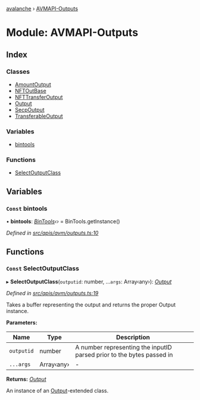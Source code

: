 [avalanche](../README.md) › [AVMAPI-Outputs](avmapi_outputs.md)

# Module: AVMAPI-Outputs

## Index

### Classes

* [AmountOutput](../classes/avmapi_outputs.amountoutput.md)
* [NFTOutBase](../classes/avmapi_outputs.nftoutbase.md)
* [NFTTransferOutput](../classes/avmapi_outputs.nfttransferoutput.md)
* [Output](../classes/avmapi_outputs.output.md)
* [SecpOutput](../classes/avmapi_outputs.secpoutput.md)
* [TransferableOutput](../classes/avmapi_outputs.transferableoutput.md)

### Variables

* [bintools](avmapi_outputs.md#const-bintools)

### Functions

* [SelectOutputClass](avmapi_outputs.md#const-selectoutputclass)

## Variables

### `Const` bintools

• **bintools**: *[BinTools](../classes/utils_bintools.bintools.md)‹›* = BinTools.getInstance()

*Defined in [src/apis/avm/outputs.ts:10](https://github.com/ava-labs/avalanche.js/blob/eabcc2f/src/apis/avm/outputs.ts#L10)*

## Functions

### `Const` SelectOutputClass

▸ **SelectOutputClass**(`outputid`: number, ...`args`: Array‹any›): *[Output](../classes/avmapi_outputs.output.md)*

*Defined in [src/apis/avm/outputs.ts:19](https://github.com/ava-labs/avalanche.js/blob/eabcc2f/src/apis/avm/outputs.ts#L19)*

Takes a buffer representing the output and returns the proper Output instance.

**Parameters:**

Name | Type | Description |
------ | ------ | ------ |
`outputid` | number | A number representing the inputID parsed prior to the bytes passed in  |
`...args` | Array‹any› | - |

**Returns:** *[Output](../classes/avmapi_outputs.output.md)*

An instance of an [Output](../classes/avmapi_outputs.output.md)-extended class.
